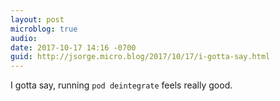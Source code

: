 ```yaml
---
layout: post
microblog: true
audio: 
date: 2017-10-17 14:16 -0700
guid: http://jsorge.micro.blog/2017/10/17/i-gotta-say.html
---
```

I gotta say, running `pod deintegrate` feels really good.
